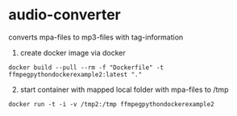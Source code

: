 # audio-converter

converts mpa-files to mp3-files with tag-information

1. create docker image via docker 

`docker build --pull --rm -f "Dockerfile" -t ffmpegpythondockerexample2:latest "." `

2. start container with mapped local folder with mpa-files to /tmp

`docker run -t -i -v /tmp2:/tmp ffmpegpythondockerexample2`

